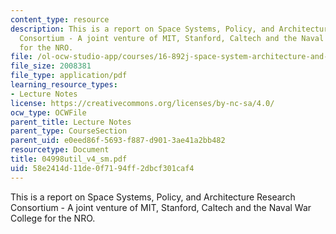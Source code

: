 ```yaml
---
content_type: resource
description: This is a report on Space Systems, Policy, and Architecture Research
  Consortium - A joint venture of MIT, Stanford, Caltech and the Naval War College
  for the NRO.
file: /ol-ocw-studio-app/courses/16-892j-space-system-architecture-and-design-fall-2004/58e2414d11de0f7194ff2dbcf301caf4_04998util_v4_sm.pdf
file_size: 2008381
file_type: application/pdf
learning_resource_types:
- Lecture Notes
license: https://creativecommons.org/licenses/by-nc-sa/4.0/
ocw_type: OCWFile
parent_title: Lecture Notes
parent_type: CourseSection
parent_uid: e0eed86f-5693-f887-d901-3ae41a2bb482
resourcetype: Document
title: 04998util_v4_sm.pdf
uid: 58e2414d-11de-0f71-94ff-2dbcf301caf4
---
```

This is a report on Space Systems, Policy, and Architecture Research Consortium - A joint venture of MIT, Stanford, Caltech and the Naval War College for the NRO.